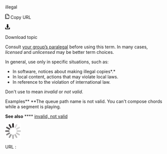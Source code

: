 ﻿# 

illegal

![Copy URL](media/illegal/Copy.png)
Copy URL

![Download](media/illegal/Download.png)

Download topic

Consult [your group’s paralegal](https://microsoft.sharepoint.com/sites/lcaweb/Pages/Applications/LegalContact.aspx) before using this term. In many cases, *licensed* and *unlicensed* may be better term choices. 

In general, use only in specific situations, such as:

  - In software, notices about making illegal copies*.*
  - In local content, actions that may violate local laws.
  - In reference to the violation of international law. 

Don't use to mean *invalid* or *not valid*.

Examples**
**The queue path name is not valid. 
You can't compose chords while a segment is playing.

**See also** **** [invalid, not valid](https://worldready.cloudapp.net/Styleguide/Read?id=2700&topicid=34920)

![In progress](media/illegal/activity-large.gif)

URL :
